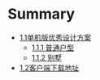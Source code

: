 # Summary

* [1.1单机版优秀设计方案](README.md)
  * [1.1.1 普通户型](111-pu-tong-hu-xing.md)
  * [1.1.2 别墅](112-bie-shu.md)
* [1.2客户端下载地址](chapter1.md)

